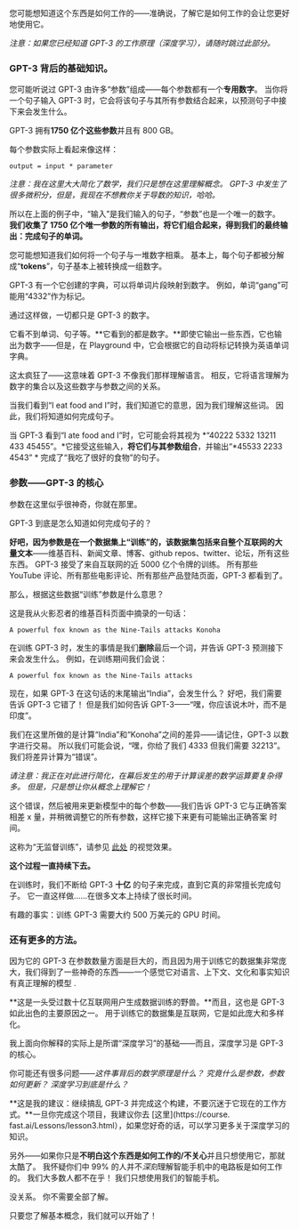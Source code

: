 


您可能想知道这个东西是如何工作的——准确说，了解它是如何工作的会让您更好地使用它。

*注意：如果您已经知道 GPT-3 的工作原理（深度学习），请随时跳过此部分。*

### GPT-3 背后的基础知识。

您可能听说过 GPT-3 由许多“参数”组成——每个参数都有一个**专用数字**。 当你将一个句子输入 GPT-3 时，它会将该句子与其所有参数结合起来，以预测句子中接下来会发生什么。

GPT-3 拥有**1750 亿个这些参数**并且有 800 GB。

每个参数实际上看起来像这样：

```
output = input * parameter
```



*注意：我在这里大大简化了数学，我们只是想在这里理解概念。 GPT-3 中发生了很多微积分，但是，我现在不想教你关于导数的知识，哈哈。*

所以在上面的例子中，“输入”是我们输入的句子，“参数”也是一个唯一的数字。 **我们收集了 1750 亿个唯一参数的所有输出，将它们组合起来，得到我们的最终输出：完成句子的单词。**

您可能想知道我们如何将一个句子与一堆数字相乘。 基本上，每个句子都被分解成“**tokens**”，句子基本上被转换成一组数字。

GPT-3 有一个它创建的字典，可以将单词片段映射到数字。 例如，单词“gang”可能用“4332”作为标记。

通过这样做，一切都只是 GPT-3 的数字。

它看不到单词、句子等。**它看到的都是数字。**即使它输出一些东西，它也输出为数字——但是，在 Playground 中，它会根据它的自动将标记转换为英语单词 字典。

这太疯狂了——这意味着 GPT-3 不像我们那样理解语言。 相反，它将语言理解为数字的集合以及这些数字与参数之间的关系。

当我们看到“I eat food and I”时，我们知道它的意思，因为我们理解这些词。 因此，我们将知道如何完成句子。

当 GPT-3 看到“I ate food and I”时，它可能会将其视为 *“40222 5332 13211 433 45455”。*它接受这些输入，**将它们与其参数组合**，并输出“*45533 2233 4543” * 完成了“我吃了很好的食物”的句子。

### 参数——GPT-3 的核心

参数在这里似乎很神奇，你就在那里。

GPT-3 到底是怎么知道如何完成句子的？

**好吧，因为参数是在一个数据集上“训练”的，该数据集包括来自整个互联网的大量文本**——维基百科、新闻文章、博客、github repos、twitter、论坛，所有这些东西。 GPT-3 接受了来自互联网的近 5000 亿个令牌的训练。 所有那些 YouTube 评论、所有那些电影评论、所有那些产品登陆页面，GPT-3 都看到了。

那么，根据这些数据“训练”参数是什么意思？

这是我从火影忍者的维基百科页面中摘录的一句话：

```
A powerful fox known as the Nine-Tails attacks Konoha
```



在训练 GPT-3 时，发生的事情是我们**删除**最后一个词，并告诉 GPT-3 预测接下来会发生什么。 例如，在训练期间我们会说：
```
A powerful fox known as the Nine-Tails attacks
```



现在，如果 GPT-3 在这句话的末尾输出“India”，会发生什么？ 好吧，我们需要告诉 GPT-3 它错了！ 但是我们如何告诉 GPT-3——“嘿，你应该说木叶，而不是印度”。

我们在这里所做的是计算“India”和“Konoha”之间的差异——请记住，GPT-3 以数字进行交易。 所以我们可能会说，“嘿，你给了我们 4333 但我们需要 32213”。 我们将差异计算为“错误”。

*请注意：我正在对此进行简化，在幕后发生的用于计算误差的数学运算要复杂得多。 但是，只是想让你从概念上理解它！*

这个错误，然后被用来更新模型中的每个参数——我们告诉 GPT-3 它与正确答案相差 x 量，并稍微调整它的所有参数，这样它接下来更有可能输出正确答案 时间。

这称为“无监督训练”，请参见 [此处](https://jalammar.github.io/images/gpt3/03-gpt3-training-step-back-prop.gif) 的视觉效果。

**这个过程一直持续下去。**

在训练时，我们不断给 GPT-3 **十亿** 的句子来完成，直到它真的非常擅长完成句子。 它一直这样做……在很多文本上持续了很长时间。

有趣的事实：训练 GPT-3 需要大约 500 万美元的 GPU 时间。

### 还有更多的方法。

因为它的 GPT-3 在参数数量方面是巨大的，而且因为用于训练它的数据集非常庞大，我们得到了一些神奇的东西——一个感觉它对语言、上下文、文化和事实知识有真正理解的模型 .

**这是一头受过数十亿互联网用户生成数据训练的野兽。**而且，这也是 GPT-3 如此出色的主要原因之一。 用于训练它的数据集是互联网，它是如此庞大和多样化。

我上面向你解释的实际上是所谓“深度学习”的基础——而且，深度学习是 GPT-3 的核心。

你可能还有很多问题——*这件事背后的数学原理是什么？ 究竟什么是参数，参数如何更新？ 深度学习到底是什么？*

**这是我的建议：继续搞乱 GPT-3 并完成这个构建，不要沉迷于它现在的工作方式。**一旦你完成这个项目，我建议你去 [这里](https://course. fast.ai/Lessons/lesson3.html），如果您好奇的话，可以学习更多关于深度学习的知识。

另外——如果你只是**不明白这个东西是如何工作的/不关心**并且只想使用它，那就太酷了。 我怀疑你们中 99% 的人并不*深刻*理解智能手机中的电路板是如何工作的。 我们大多数人都不在乎！ 我们只想使用我们的智能手机。

没关系。 你不需要全部了解。

只要您了解基本概念，我们就可以开始了！